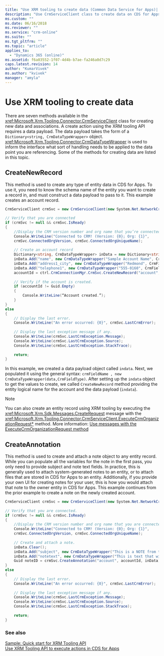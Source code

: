```yaml
---
title: "Use XRM tooling to create data (Common Data Service for Apps)| Microsoft Docs"
description: "Use CrmServiceClient class to create data on CDS for Apps"
ms.custom: ""
ms.date: 06/16/2018
ms.reviewer: ""
ms.service: "crm-online"
ms.suite: ""
ms.tgt_pltfrm: ""
ms.topic: "article"
applies_to: 
  - "Dynamics 365 (online)"
ms.assetid: f6a03552-1f07-4d4b-b7ae-fa246a0d7c29
caps.latest.revision: 14
author: "KumarVivek"
ms.author: "kvivek"
manager: "amyla"
---
```

# Use XRM tooling to create data

There are seven methods available in the <xref:Microsoft.Xrm.Tooling.Connector.CrmServiceClient> class for creating new data and associations. A create action using the XRM tooling API requires a data payload. The data payload takes the form of a `Dictionary<string, CrmDataTypeWrapper>` object. <xref:Microsoft.Xrm.Tooling.Connector.CrmDataTypeWrapper> is used to inform the interface what sort of handling needs to be applied to the data point you are referencing. Some of the methods for creating data are listed in this topic.  
  
## CreateNewRecord  

This method is used to create any type of entity data in CDS for Apps. To use it, you need to know the schema name of the entity you want to create a record in, and must construct a data payload to pass to it. This example creates an account record.  
  
```csharp 
CrmServiceClient crmSvc = new CrmServiceClient(new System.Net.NetworkCredential("<UserName>", "<Password>",“<Domain>”),"<Server>", "<Port>", "<OrgName>");  
  
// Verify that you are connected  
if (crmSvc != null && crmSvc.IsReady)  
{  
    //Display the CRM version number and org name that you’re connected to.  
    Console.WriteLine("Connected to CRM! (Version: {0}; Org: {1}",   
    crmSvc.ConnectedOrgVersion, crmSvc.ConnectedOrgUniqueName);  
  
    // Create an account record  
    Dictionary<string, CrmDataTypeWrapper> inData = new Dictionary<string, CrmDataTypeWrapper>();  
    inData.Add("name", new CrmDataTypeWrapper("Sample Account Name", CrmFieldType.String));  
    inData.Add("address1_city", new CrmDataTypeWrapper("Redmond", CrmFieldType.String));  
    inData.Add("telephone1", new CrmDataTypeWrapper("555-0160", CrmFieldType.String));  
    accountId = ctrl.CrmConnectionMgr.CrmSvc.CreateNewRecord("account", inData);  
  
    // Verify if the account is created.  
    if (accountId != Guid.Empty)  
    {  
        Console.WriteLine(“Account created.”);  
    }  
}  
else  
{  
    // Display the last error.  
    Console.WriteLine("An error occurred: {0}", crmSvc.LastCrmError);  
  
    // Display the last exception message if any.  
    Console.WriteLine(crmSvc.LastCrmException.Message);  
    Console.WriteLine(crmSvc.LastCrmException.Source);  
    Console.WriteLine(crmSvc.LastCrmException.StackTrace);  
  
    return;  
}  
```  
  
In this example, we created a data payload object called `indata`. Next, we populated it using the general syntax: `crmFieldName , new CrmDataTypeWrapper(data,CrmFieldType)`. After setting up the `indata` object to get the values to create, we called `CreateNewRecord` method providing the entity logical name for the account and the data payload (`indata`).  
  
> [!NOTE]
>  You can also create an entity record using XRM tooling by executing the <xref:Microsoft.Xrm.Sdk.Messages.CreateRequest> message with the <xref:Microsoft.Xrm.Tooling.Connector.CrmServiceClient.ExecuteCrmOrganizationRequest*> method. More information: [Use messages with the ExecuteCrmOrganizationRequest method](use-messages-executecrmorganizationrequest-method.md)  
  
## CreateAnnotation
  
This method is used to create and attach a note object to any entity record. While you can populate all the variables for the note in the first pass, you only need to provide subject and note text fields. In practice, this is generally used to attach system-generated notes to an entity, or to attach files that are stored in CDS for Apps to an entity. Additionally, if you provide your own UI for creating notes for your user, this is how you would attach that note to the owner entity in CDS for Apps. This example continues from the prior example to create a note on the newly created account.  
  
```csharp
CrmServiceClient crmSvc = new CrmServiceClient(new System.Net.NetworkCredential("<UserName>", "<Password>", “<Domain>”),"<Server>", "<Port>", "<OrgName>");  
  
// Verify that you are connected.  
if (crmSvc != null && crmSvc.IsReady)  
{  
    //Display the CRM version number and org name that you are connected to.  
    Console.WriteLine("Connected to CRM! (Version: {0}; Org: {1}",   
    crmSvc.ConnectedOrgVersion, crmSvc.ConnectedOrgUniqueName);  
  
    // Create and attach a note.  
    inData.Clear();   
    inData.Add("subject", new CrmDataTypeWrapper("This is a NOTE from the API" , CrmFieldType.String));   
    inData.Add("notetext", new CrmDataTypeWrapper("This is text that will go in the body of the note" , CrmFieldType.String));  
    Guid noteID = crmSvc.CreateAnnotation("account", accountId, inData);  
}  
else  
{  
    // Display the last error.  
    Console.WriteLine("An error occurred: {0}", crmSvc.LastCrmError);  
  
    // Display the last exception message if any.  
    Console.WriteLine(crmSvc.LastCrmException.Message);  
    Console.WriteLine(crmSvc.LastCrmException.Source);  
    Console.WriteLine(crmSvc.LastCrmException.StackTrace);  
  
    return;  
}  
```  
  
### See also  

[Sample: Quick start for XRM Tooling API](sample-quick-start-xrm-tooling-api.md)<br />
[Use XRM Tooling API to execute actions in CDS for Apps](use-xrm-tooling-execute-actions.md)
